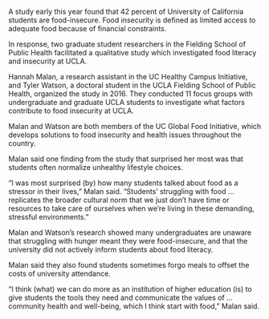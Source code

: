 A study early this year found that 42 percent of University of California
students are food-insecure. Food insecurity is defined as limited access to
adequate food because of financial constraints.

In response, two graduate student researchers in the Fielding School of Public
Health facilitated a qualitative study which investigated food literacy and
insecurity at UCLA.

Hannah Malan, a research assistant in the UC Healthy Campus Initiative, and
Tyler Watson, a doctoral student in the UCLA Fielding School of Public Health,
organized the study in 2016. They conducted 11 focus groups with undergraduate
and graduate UCLA students to investigate what factors contribute to food
insecurity at UCLA.

Malan and Watson are both members of the UC Global Food Initiative, which
develops solutions to food insecurity and health issues throughout the country.

Malan said one finding from the study that surprised her most was that students
often normalize unhealthy lifestyle choices.

“I was most surprised (by) how many students talked about food as a stressor in
their lives,” Malan said. “Students’ struggling with food ... replicates the
broader cultural norm that we just don’t have time or resources to take care of
ourselves when we’re living in these demanding, stressful environments.”

Malan and Watson’s research showed many undergraduates are unaware that
struggling with hunger meant they were food-insecure, and that the university
did not actively inform students about food literacy.

Malan said they also found students sometimes forgo meals to offset the costs of
university attendance.

“I think (what) we can do more as an institution of higher education (is) to
give students the tools they need and communicate the values of … community
health and well-being, which I think start with food,” Malan said.
